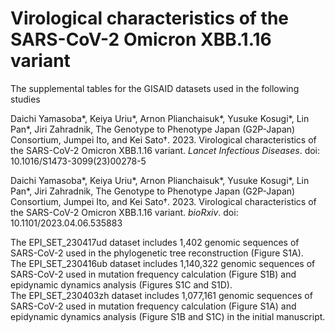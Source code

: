 # Virological characteristics of the SARS-CoV-2 Omicron XBB.1.16 variant
The supplemental tables for the GISAID datasets used in the following studies

Daichi Yamasoba*, Keiya Uriu*, Arnon Plianchaisuk*, Yusuke Kosugi*, Lin Pan*, Jiri Zahradnik, The Genotype to Phenotype Japan (G2P-Japan) Consortium, Jumpei Ito, and Kei Sato†. 2023. Virological characteristics of the SARS-CoV-2 Omicron XBB.1.16 variant. *Lancet Infectious Diseases*. doi: 10.1016/S1473-3099(23)00278-5

Daichi Yamasoba*, Keiya Uriu*, Arnon Plianchaisuk*, Yusuke Kosugi*, Lin Pan*, Jiri Zahradnik, The Genotype to Phenotype Japan (G2P-Japan) Consortium, Jumpei Ito, and Kei Sato†. 2023. Virological characteristics of the SARS-CoV-2 Omicron XBB.1.16 variant. *bioRxiv*. doi: 10.1101/2023.04.06.535883

The EPI_SET_230417ud dataset includes 1,402 genomic sequences of SARS-CoV-2 used in the phylogenetic tree reconstruction (Figure S1A).\
The EPI_SET_230416ub dataset includes 1,140,322 genomic sequences of SARS-CoV-2 used in mutation frequency calculation (Figure S1B) and epidynamic dynamics analysis (Figures S1C and S1D).\
The EPI_SET_230403zh dataset includes 1,077,161 genomic sequences of SARS-CoV-2 used in mutation frequency calculation (Figure S1A) and epidynamic dynamics analysis (Figure S1B and S1C) in the initial manuscript.
